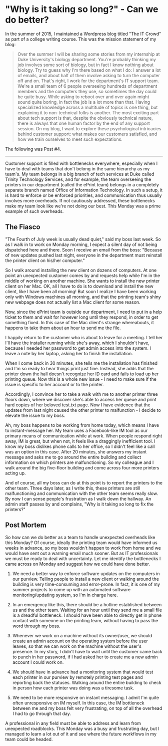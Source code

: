 # "Why is it taking so long?" - Can we do better?

In the summer of 2015, I maintained a Wordpress blog titled "The IT Crowd" as
part of a college writing course.
This was the mission statement of my blog:

> Over the summer I will be sharing some stories from my internship at Duke
University's biology department.
You're probably thinking my job involves some sort of biology, but in fact I
know nothing about biology.
Try to guess why I'm there based on what I do: I answer a lot of emails, and
about half of them involve asking to turn the computer off and on.
That's right, I work for the department's IT support team.
We're a small team of 6 people overseeing hundreds of department members and the
computers they use, so sometimes the day could be quite busy.
While asking to reboot over and over again might sound quite boring, in fact the
job is a lot more than that.
Having specialized knowledge across a multitude of topics is one thing, but
explaining it to non-technical folks is another.
The most exciting part about tech support is that, despite the obviously
technical nature, there is always that one human factor by the end of any
support session.
On my blog, I want to explore these psychological intricacies behind customer
support: what makes our customers satisfied, and how we train ourselves to meet
such expectations.

The following was Post #4.

--------

Customer support is filled with bottlenecks everywhere, especially when I have
to deal with teams that don't belong in the same hierarchy as my team's.
My team belongs in a big branch of tech services at Duke called Trinity
Technology Services, and for example, the team overseeing the printers in our
department (called the ePrint team) belongs in a completely separate branch
named Office of Information Technology.
In such a setup, it is hard to enforce or be enforced priorities, and
communication thus usually involves more overheads.
If not cautiously addressed, these bottlenecks make my team look like we're not
doing our best.
This Monday was a prime example of such overheads.

## The Fiasco

"The Fourth of July week is usually dead quiet," said my boss last week.
So as I walk in to work on Monday morning, I expect a silent day of not being
dispatched here and there.
Soon I receive an email from the boss: "Because of new updates pushed last
night, everyone in the department must reinstall the printer client on his/her
computer."

So I walk around installing the new client on dozens of computers.
At one point an unexpected customer comes by and requests help while I'm in the
middle of working on another machine.
She wants to install the new printer client on her Mac.
OK, all I have to do is to download and install the new client, like I have been
all morning!
But soon I realize I have been working only with Windows machines all morning,
and that the printing team's shiny new webpage does not actually list a Mac
client for some reason.

Now, since the ePrint team is outside our department, I need to put in a help
ticket to them and wait for however long until they respond, in order to get
something fixed.
In this case of the Mac client's strange whereabouts, it happens to take them
about an hour to send me the file.

I happily return to the customer who is about to leave for a meeting.
I tell her I'll have the installer running while she's away, which I shouldn't
have, because I needed her password to get admin access into the system.
I leave a note by her laptop, asking her to finish the installation.

When I come back in 30 minutes, she tells me the installation has finished and
I'm so ready to hear things print just fine.
Instead, she adds that the printer down the hall doesn't recognize her ID card
and fails to load up her printing queue. Now this is a whole new issue - I need
to make sure if the issue is specific to her account or to the printer.

Accordingly, I convince her to take a walk with me to another printer three
floors down, where we discover she's able to access her queue and print hard
copies of her beloved test.txt page.
Now I have evidence that the updates from last night caused the other printer to
malfunction - I decide to elevate the issue to my boss.

Ah, my boss happens to be working from home today, which means I have to
instant-message her.
My team uses a Facebook-like IM tool as our primary means of communication while
at work.
When people respond right away, IM is great, but when not, it feels like a
draggingly inefficient tool.
I know my boss dislikes phone calls to her office, so I didn't feel like a call
was an option in this case.
After 20 minutes, she answers my instant message and asks me to go around the
entire building and collect information on which printers are malfunctioning.
So my colleague and I walk around the big five-floor building and come across
four more printers acting up.

And of course, all my boss can do at this point is to report the printers to the
other team.
Three days later, as I write this, these printers are still malfunctioning and
communication with the other team seems really slow.
By now I can sense people's frustration as I walk down the hallway.
An admin staff passes by and complains, "Why is it taking so long to fix the
printers?"

## Post Mortem

So how can we do better as a team to handle unexpected overheads like this
Monday?
Of course, ideally the printing team would have informed us weeks in advance, so
my boss wouldn't happen to work from home and we would have sent out a warning
email much sooner.
But as IT professionals we must be ready to deal with uncertainty.
Let me identify the bottlenecks I came across on Monday and suggest how we could
have done better.

1. We need a better way to enforce software updates on the computers in our
purview.
Telling people to install a new client or walking around the building is very
time-consuming and error-prone.
In fact, it is one of my summer projects to come up with an automated software
monitoring/updating system, so I'm in charge here.

1. In an emergency like this, there should be a hotline established between us
and the other team.
Waiting for an hour until they send me a small file is a dreadful bottleneck.
I should have been able to directly get in phone contact with someone on the
printing team, without having to pass the word through my boss.

1. Whenever we work on a machine without its owner/user, we should create an
admin account on the operating system before the user leaves, so that we can
work on the machine without the user's presence.
In my story, I didn't have to wait until the customer came back to punch in her
password, if I had asked her to create me a new admin account I could work on.

1. We should have in advance had a monitoring system that would test each
printer in our purview by remotely printing test pages and reporting back the
statuses.
Walking around the entire building to check in person how each printer was doing
was a tiresome task.

1. We need to be more responsive on instant messaging.
I admit I'm quite often unresponsive on IM myself.
In this case, the IM bottleneck between me and my boss felt very frustrating, on
top of all the overhead I had to go through that day.

A professional in any field must be able to address and learn from unexpected
roadblocks.
This Monday was a busy and frustrating day, but I managed to learn a lot out of
it and see where the future workflows in my team could be headed.
